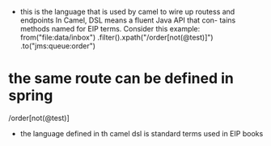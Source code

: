 * this is the language that is used by camel to wire up routess and endpoints
In Camel, DSL means a fluent Java API that con- tains methods named for EIP terms.
Consider this example:
from("file:data/inbox")
.filter().xpath("/order[not(@test)]")
.to("jms:queue:order")



# the same route can be defined in spring

<route>
<from uri="file:data/inbox"/>
<filter>
<xpath>/order[not(@test)]</xpath>
<to uri="jms:queue:order"/>
</filter>
</route>


* the language defined in th camel dsl is standard terms used in EIP books
